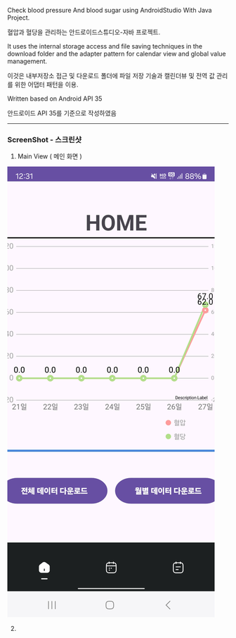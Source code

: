 Check blood pressure And blood sugar using AndroidStudio With Java Project.


혈압과 혈당을 관리하는 안드로이드스튜디오-자바 프로젝트.


It uses the internal storage access and file saving techniques in the download folder and the adapter pattern for calendar view and global value management.


이것은 내부저장소 접근 및 다운로드 폴더에 파일 저장 기술과 캘린더뷰 및 전역 값 관리를 위한 어댑터 패턴을 이용.


Written based on Android API 35


안드로이드 API 35를 기준으로 작성하였음


---


### ScreenShot - 스크린샷
1. Main View ( 메인 화면 )

![Screenshot_1](https://github.com/nabidana/yourbmiApp_AndroidStudioNative/blob/master/Screenshot_1.jpg)


2. 
